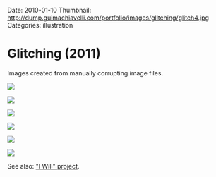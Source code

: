 Date: 2010-01-10
Thumbnail: http://dump.guimachiavelli.com/portfolio/images/glitching/glitch4.jpg
Categories: illustration

# Glitching (2011)

Images created from manually corrupting image files.


[![](http://dump.guimachiavelli.com/portfolio/images/glitching/glitch1.jpg)][link-site]

[![](http://dump.guimachiavelli.com/portfolio/images/glitching/glitch3.jpg)][link-site]

[![](http://dump.guimachiavelli.com/portfolio/images/glitching/glitch2.jpg)][link-site]

[![](http://dump.guimachiavelli.com/portfolio/images/glitching/glitch4.jpg)][link-site]

[![](http://dump.guimachiavelli.com/portfolio/images/glitching/glitch5.jpg)][link-site]

[![](http://dump.guimachiavelli.com/portfolio/images/glitching/glitch6.jpg)][link-site]

See also: ["I Will" project](http://iwill.guimachiavelli.com).

[link-site]:http://iwill.guimachiavelli.com
